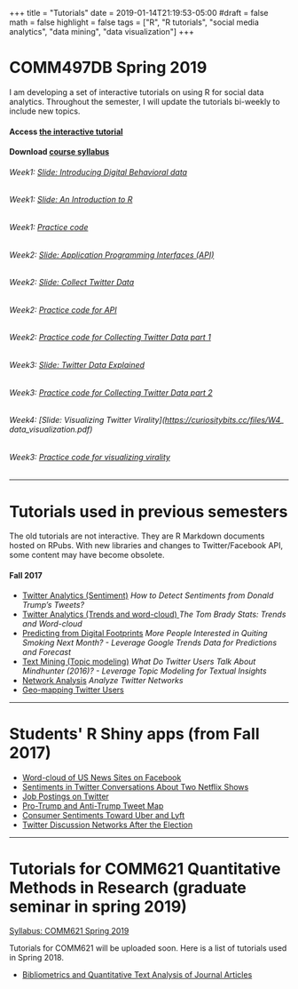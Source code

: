 +++
title = "Tutorials"
date = 2019-01-14T21:19:53-05:00
#draft = false
math = false
highlight = false
tags = ["R", "R tutorials", "social media analytics", "data mining", "data visualization"]
+++
# COMM497DB Spring 2019

I am developing a set of interactive tutorials on using R for social data analytics. Throughout the semester, I will update the tutorials bi-weekly to include new topics. 

#### Access [the interactive tutorial](https://curiositybits.shinyapps.io/R_social_data_analytics/)

#### Download [course syllabus](https://curiositybits.cc/files/497db_syllabus.pdf)

###### Week1: [Slide: Introducing Digital Behavioral data](https://curiositybits.cc/files/W1_1.pdf) 

###### Week1: [Slide: An Introduction to R](https://curiositybits.cc/files/W1_2.pdf) 

###### Week1: [Practice code](https://curiositybits.cc/files/W1_install_libraries_and_explore_data_frames.R) 

###### Week2: [Slide: Application Programming Interfaces (API)](https://curiositybits.cc/files/W2_1.pdf) 

###### Week2: [Slide: Collect Twitter Data](https://curiositybits.cc/files/W2_2.pdf) 

###### Week2: [Practice code for API](https://curiositybits.cc/files/W2_API.R) 

###### Week2: [Practice code for Collecting Twitter Data part 1](https://curiositybits.cc/files/W2_TW1.R) 

###### Week3: [Slide: Twitter Data Explained](https://curiositybits.cc/files/W3_1.pdf) 

###### Week3: [Practice code for Collecting Twitter Data part 2](https://curiositybits.cc/files/W3_TW2.R) 

###### Week4: [Slide: Visualizing Twitter Virality](https://curiositybits.cc/files/W4_ data_visualization.pdf) 

###### Week3: [Practice code for visualizing virality](https://curiositybits.cc/files/W4_visualizing_virality.R) 

--- 
# Tutorials used in previous semesters
The old tutorials are not interactive. They are R Markdown documents hosted on RPubs. With new libraries and changes to Twitter/Facebook API, some content may have become obsolete. 

#### Fall 2017

* [Twitter Analytics (Sentiment)](http://rpubs.com/cosmopolitanvan/tweetsentiment) _How to Detect Sentiments from Donald Trump’s Tweets?_
* [Twitter Analytics (Trends and word-cloud) ](http://rpubs.com/cosmopolitanvan/trends_wordcloud) _The Tom Brady Stats: Trends and Word-cloud_
* [Predicting from Digital Footprints](http://rpubs.com/cosmopolitanvan/googletrends) _More People Interested in Quiting Smoking Next Month? - Leverage Google Trends Data for Predictions and Forecast_
* [Text Mining (Topic modeling)](http://rpubs.com/cosmopolitanvan/topicmodeling) _What Do Twitter Users Talk About Mindhunter (2016)? - Leverage Topic Modeling for Textual Insights_
* [Network Analysis](http://rpubs.com/cosmopolitanvan/twitternetworks) _Analyze Twitter Networks_
* [Geo-mapping Twitter Users](http://rpubs.com/cosmopolitanvan/327345) 

--- 
# Students' R Shiny apps (from Fall 2017)
* [Word-cloud of US News Sites on Facebook](https://mselimyilmaz.shinyapps.io/us_news_sites_on_facebook_2_may_2017/) 
* [Sentiments in Twitter Conversations About Two Netflix Shows](https://curiositybits.shinyapps.io/natalia_app/)
* [Job Postings on Twitter](https://curiositybits.shinyapps.io/Ariella_app/) 
* [Pro-Trump and Anti-Trump Tweet Map](https://collinproehlcomm492.shinyapps.io/commfinalappproject/) 
* [Consumer Sentiments Toward Uber and Lyft](https://rkellycomm497finalproject.shinyapps.io/Comm497_FinalProject/) 
* [Twitter Discussion Networks After the Election](https://curiositybits.shinyapps.io/Jacob_app/) 

--- 
# Tutorials for COMM621 Quantitative Methods in Research (graduate seminar in spring 2019)

[Syllabus: COMM621 Spring 2019](https://curiositybits.cc/files/comm621_spring2019.pdf)

Tutorials for COMM621 will be uploaded soon. Here is a list of tutorials used in Spring 2018. 

* [Bibliometrics and Quantitative Text Analysis of Journal Articles](http://rpubs.com/cosmopolitanvan/textanalysis) 
